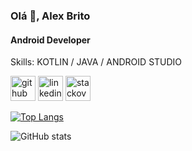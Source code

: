### Olá 👋, Alex Brito
#### Android Developer

Skills: KOTLIN / JAVA / ANDROID STUDIO



[<img src='https://cdn.jsdelivr.net/npm/simple-icons@3.0.1/icons/github.svg' alt='github' height='40'>](https://github.com/ubralex)  [<img src='https://cdn.jsdelivr.net/npm/simple-icons@3.0.1/icons/linkedin.svg' alt='linkedin' height='40'>](https://www.linkedin.com/in/ubralex/)  [<img src='https://cdn.jsdelivr.net/npm/simple-icons@3.0.1/icons/stackoverflow.svg' alt='stackoverflow' height='40'>](https://stackoverflow.com/users/ubralex)  

[![Top Langs](https://github-readme-stats.vercel.app/api/top-langs/?username=ubralex)](https://github.com/anuraghazra/github-readme-stats)

![GitHub stats](https://github-readme-stats.vercel.app/api?username=ubralex&show_icons=true)  

